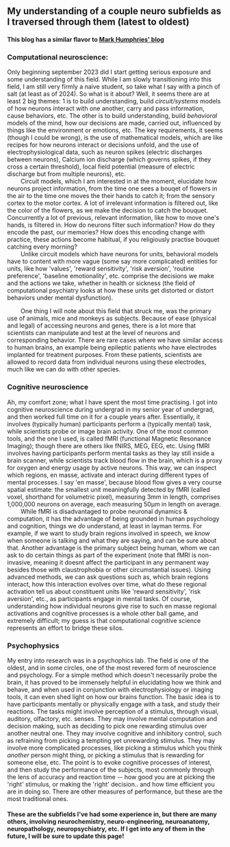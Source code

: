 ## My understanding of a couple neuro subfields as I traversed through them (latest to oldest)
#### This blog has a similar flavor to [Mark Humphries' blog](https://medium.com/the-spike/the-neuroscientist-a-field-guide-ac15bb47372f)

### Computational neuroscience:
Only beginning september 2023 did I start getting serious exposure and some understanding of this field. While I am slowly transitioning into this field, I am still very firmly a naive student, so take what I say with a pinch of salt (at least as of 2024). So what is it about? Well, it seems there are at least 2 big themes: 1 is to build understanding, build _circuit/systems_ models of how neurons interact with one another, carry and pass information, cause behaviors, etc. The other is to build understanding, build _behavioral_ models of the mind, how our decisions are made, carried out, influenced by things like the environment or emotions, etc. The key requirements, it seems (though I could be wrong), is the use of mathematical models, which are like recipes for how neurons interact or decisions unfold, and the use of electrophysiological data, such as neuron spikes (electric discharges between neurons), Calcium ion discharge (which governs spikes, if they cross a certain threshold), local field potential (measure of electric discharge but from multiple neurons), etc.  
&nbsp;&nbsp;&nbsp;&nbsp;&nbsp;&nbsp;&nbsp;&nbsp;Circuit models, which I am interested in at the moment, elucidate how neurons project information, from the time one sees a bouqet of flowers in the air to the time one moves the their hands to catch it; from the sensory cortex to the motor cortex. A lot of irrelevant information is filtered out, like the color of the flowers, as we make the decision to catch the bouquet. Concurrently a lot of previous, relevant information, like how to move one's hands, is filtered in. How do neurons filter such information? How do they encode the past, our memories? How does this encoding change with practice, these actions become habitual, if you religiously practise bouquet catching every morning?  
&nbsp;&nbsp;&nbsp;&nbsp;&nbsp;&nbsp;&nbsp;&nbsp;Unlike circuit models which have neurons for units, behavioral models have to content with more vague (some say more complicated) entities for units, like how 'values', 'reward sensitivity', 'risk aversion', 'routine preference', 'baseline emotionality', etc. comprise the decisions we make and the actions we take, whether in health or sickness (the field of computational psychiatry looks at how these units get distorted or distort behaviors under mental dysfunction).  

&nbsp;&nbsp;&nbsp;&nbsp;&nbsp;&nbsp;&nbsp;&nbsp;One thing I will note about this field that struck me, was the primary use of animals, mice and monkeys as subjects. Because of ease (physical and legal) of accessing neurons and genes, there is a lot more that scientists can manipulate and test at the level of neurons and corresponding behavior. There are rare cases where we have similar access to human brains, an example being epileptic patients who have electrodes implanted for treatment purposes. From these patients, scientists are allowed to record data from individual neurons using these electrodes, much like we can do with other species.  


### Cognitive neuroscience
Ah, my comfort zone; what I have spent the most time practising. I got into cognitive neuroscience during undergrad in my senior year of undergrad, and then worked full time on it for a couple years after. Essentially, it involves (typically human) participants perform a (typically mental) task, while scientists probe or image brain activity. One of the most common tools, and the one I used, is called fMRI (functional Magnetic Resonance Imaging); though there are others like fNIRS, MEG, EEG, etc. Using fMRI involves having participants perform mental tasks as they lay still inside a brain scanner, while scientists track blood flow in the brain, which is a proxy for oxygen and energy usage by active neurons. This way, we can inspect which regions, en masse, activate and interact during different types of mental processes. I say 'en masse', because blood flow gives a very course spatial estimate: the smallest unit meaningfully detected by fMRI (called voxel, shorthand for volumetric pixel), measuring 3mm in length, comprises 1,000,000 neurons on average, each measuring 50µm in length on average.  
&nbsp;&nbsp;&nbsp;&nbsp;&nbsp;&nbsp;&nbsp;&nbsp;While fMRI is disadvantaged to probe neuronal dynamics & computation, it has the advantage of being grounded in human psychology and cognition, things we _do_ understand, at least in layman terms. For example, if we want to study brain regions involved in speech, we _know_ when someone is talking and what they are saying, and can be sure about that. Another advantage is the primary subject being human, whom we can ask to do certain things as part of the experiment (note that fMRI is non-invasive, meaning it doesnt affect the participant in any permanent way besides those with claustrophobia or other circumstantial issues). Using advanced methods, we can ask questions such as, which brain regions interact, how this interaction evolves over time, what do these regional activation tell us about constituent units like 'reward sensitivity', 'risk aversion', etc., as participants engage in mental tasks. Of course, understanding how individual neurons give rise to such en masse regional activations and cognitive processes is a whole other ball game, and extremely difficult; my guess is that computational cognitive science represents an effort to bridge these silos.  


### Psychophysics
My entry into research was in a psychophics lab. The field is one of the oldest, and in some circles, one of the most revered form of neuroscience and psychology. For a simple method which doesn't necessarily probe the brain, it has proved to be immensely helpful in elucidating how we think and behave, and when used in conjunction with electrophysiology or imaging tools, it can even shed light on how our brains function. The basic idea is to have participants mentally or physically engage with a task, and study their reactions. The tasks might involve perception of a stimulus, through visual, auditory, olfactory, etc. senses. They may involve mental computation and decision making, such as deciding to pick one rewarding stimulus over another neutral one. They may involve cognitive and inhibitory control, such as refraining from picking a tempting yet unrewarding stimulus. They may involve more complicated processes, like picking a stimulus which you think _another_ person might thing, or picking a stimulus that is rewarding for someone else, etc. The point is to evoke cognitive processes of interest, and then study the performance of the subjects, most commonly through the lens of accuracy and reaction time -- how good you are at picking the 'right' stimulus, or making the 'right' decision.. and how time efficient you are in doing so. There are other measures of performance, but these are the most traditional ones.  


#### These are the subfields I've had some experience in, but there are many others, involving neurochemistry, neuro-engineering, neuroanatomy, neuropathology, neuropsychiatry, etc. If I get into any of them in the future, I will be sure to update this page!
